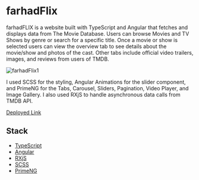 # farhadFlix

farhadFLIX is a website built with TypeScript and Angular that fetches and displays data from The Movie Database. Users can browse Movies and TV Shows by genre or search for a specific title. Once a movie or show is selected users can view the overview tab to see details about the movie/show and photos of the cast. Other tabs include official video trailers, images, and reviews from users of TMDB.


![farhadFlix1](https://farhadsiraj.github.io/images/farhadflix_home.png)

I used SCSS for the styling, Angular Animations for the slider component, and PrimeNG for the Tabs, Carousel, Sliders, Pagination, Video Player, and Image Gallery. I also used RXjS to handle asynchronous data calls from TMDB API.

[Deployed Link]([https://farhadcoin-1ff38.web.app](https://farhadflix.surge.sh/))

## Stack

- [TypeScript](https://www.typescriptlang.org/)
- [Angular](https://angular.io/)
- [RXjS](https://rxjs.dev/)
- [SCSS](https://sass-lang.com/)
- [PrimeNG](https://primeng.org/)
